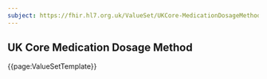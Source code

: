 ```yaml
---
subject: https://fhir.hl7.org.uk/ValueSet/UKCore-MedicationDosageMethod
---
```

## UK Core Medication Dosage Method

{{page:ValueSetTemplate}}